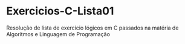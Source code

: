 # Exercicios-C-Lista01
Resolução de lista de exercício lógicos em C passados na matéria de Algoritmos e Linguagem de Programação

